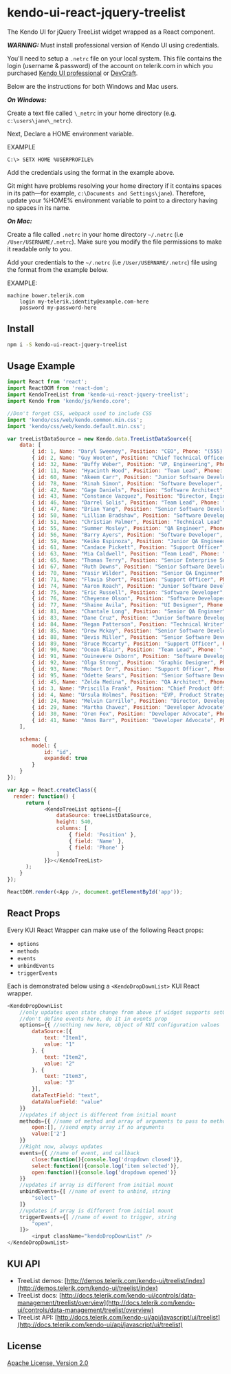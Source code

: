 # kendo-ui-react-jquery-treelist

The Kendo UI for jQuery TreeList widget wrapped as a React component.

***WARNING:*** Must install professional version of Kendo UI using credentials.

You'll need to setup a `.netrc` file on your local system. This file contains the login (username & password) of the account on telerik.com in which you purchased [Kendo UI professional](http://www.telerik.com/kendo-ui) or [DevCraft](http://www.telerik.com/devcraft).

Below are the instructions for both Windows and Mac users.

***On Windows:***

Create a text file called `\_netrc` in your home directory (e.g. `c:\users\jane\_netrc`).

Next, Declare a HOME environment variable.

EXAMPLE

```
C:\> SETX HOME %USERPROFILE%
```

Add the credentials using the format in the example above.

Git might have problems resolving your home directory if it contains spaces in its path—for example, `c:\Documents and Settings\jane`). Therefore, update your %HOME% environment variable to point to a directory having no spaces in its name.

***On Mac:***

Create a file called `.netrc` in your home directory `~/.netrc` (i.e `/User/USERNAME/.netrc`). Make sure you modify the file permissions to make it readable only to you.

Add your credentials to the `~/.netrc` (i.e `/User/USERNAME/.netrc`) file using the format from the example below.

EXAMPLE:

```
machine bower.telerik.com
    login my-telerik.identity@example.com-here
    password my-password-here
```

## Install

```bash
npm i -S kendo-ui-react-jquery-treelist
```

## Usage Example

```javascript
import React from 'react';
import ReactDOM from 'react-dom';
import KendoTreeList from 'kendo-ui-react-jquery-treelist';
import Kendo from 'kendo/js/kendo.core';

//Don't forget CSS, webpack used to include CSS
import 'kendo/css/web/kendo.common.min.css';
import 'kendo/css/web/kendo.default.min.css';

var treeListDataSource = new Kendo.data.TreeListDataSource({
	data: [
		{ id: 1, Name: "Daryl Sweeney", Position: "CEO", Phone: "(555) 924-9726", parentId: null },
		{ id: 2, Name: "Guy Wooten", Position: "Chief Technical Officer", Phone: "(438) 738-4935", parentId: 1 },
		{ id: 32, Name: "Buffy Weber", Position: "VP, Engineering", Phone: "(699) 838-6121", parentId: 2 },
		{ id: 11, Name: "Hyacinth Hood", Position: "Team Lead", Phone: "(889) 345-2438", parentId: 32 },
		{ id: 60, Name: "Akeem Carr", Position: "Junior Software Developer", Phone: "(738) 136-2814", parentId: 11 },
		{ id: 78, Name: "Rinah Simon", Position: "Software Developer", Phone: "(285) 912-5271", parentId: 11 },
		{ id: 42, Name: "Gage Daniels", Position: "Software Architect", Phone: "(107) 290-6260", parentId: 32 },
		{ id: 43, Name: "Constance Vazquez", Position: "Director, Engineering", Phone: "(800) 301-1978", parentId: 32 },
		{ id: 46, Name: "Darrel Solis", Position: "Team Lead", Phone: "(327) 977-0216", parentId: 43 },
		{ id: 47, Name: "Brian Yang", Position: "Senior Software Developer", Phone: "(565) 146-5435", parentId: 46 },
		{ id: 50, Name: "Lillian Bradshaw", Position: "Software Developer", Phone: "(323) 509-3479", parentId: 46 },
		{ id: 51, Name: "Christian Palmer", Position: "Technical Lead", Phone: "(490) 421-8718", parentId: 46 },
		{ id: 55, Name: "Summer Mosley", Position: "QA Engineer", Phone: "(784) 962-2301", parentId: 46 },
		{ id: 56, Name: "Barry Ayers", Position: "Software Developer", Phone: "(452) 373-9227", parentId: 46 },
		{ id: 59, Name: "Keiko Espinoza", Position: "Junior QA Engineer", Phone: "(226) 600-5305", parentId: 46 },
		{ id: 61, Name: "Candace Pickett", Position: "Support Officer", Phone: "(120) 117-7475", parentId: 46 },
		{ id: 63, Name: "Mia Caldwell", Position: "Team Lead", Phone: "(848) 636-6470", parentId: 43 },
		{ id: 65, Name: "Thomas Terry", Position: "Senior Enterprise Support Officer", Phone: "(764) 831-4248", parentId: 63 },
		{ id: 67, Name: "Ruth Downs", Position: "Senior Software Developer", Phone: "(138) 991-1440", parentId: 63 },
		{ id: 70, Name: "Yasir Wilder", Position: "Senior QA Enginner", Phone: "(759) 701-8665", parentId: 63 },
		{ id: 71, Name: "Flavia Short", Position: "Support Officer", Phone: "(370) 133-9238", parentId: 63 },
		{ id: 74, Name: "Aaron Roach", Position: "Junior Software Developer", Phone: "(958) 717-9230", parentId: 63 },
		{ id: 75, Name: "Eric Russell", Position: "Software Developer", Phone: "(516) 575-8505", parentId: 63 },
		{ id: 76, Name: "Cheyenne Olson", Position: "Software Developer", Phone: "(241) 645-0257", parentId: 63 },
		{ id: 77, Name: "Shaine Avila", Position: "UI Designer", Phone: "(844) 435-1360", parentId: 63 },
		{ id: 81, Name: "Chantale Long", Position: "Senior QA Enginner", Phone: "(252) 419-6891", parentId: 63 },
		{ id: 83, Name: "Dane Cruz", Position: "Junior Software Developer", Phone: "(946) 701-6165", parentId: 63 },
		{ id: 84, Name: "Regan Patterson", Position: "Technical Writer", Phone: "(265) 946-1765", parentId: 63 },
		{ id: 85, Name: "Drew Mckay", Position: "Senior Software Developer", Phone: "(327) 293-0162", parentId: 63 },
		{ id: 88, Name: "Bevis Miller", Position: "Senior Software Developer", Phone: "(525) 557-0169", parentId: 63 },
		{ id: 89, Name: "Bruce Mccarty", Position: "Support Officer", Phone: "(936) 777-8730", parentId: 63 },
		{ id: 90, Name: "Ocean Blair", Position: "Team Lead", Phone: "(343) 586-6614", parentId: 43 },
		{ id: 91, Name: "Guinevere Osborn", Position: "Software Developer", Phone: "(424) 741-0006", parentId: 90 },
		{ id: 92, Name: "Olga Strong", Position: "Graphic Designer", Phone: "(949) 417-1168", parentId: 90 },
		{ id: 93, Name: "Robert Orr", Position: "Support Officer", Phone: "(977) 341-3721", parentId: 90 },
		{ id: 95, Name: "Odette Sears", Position: "Senior Software Developer", Phone: "(264) 818-6576", parentId: 90 },
		{ id: 45, Name: "Zelda Medina", Position: "QA Architect", Phone: "(563) 359-6023", parentId: 32 },
		{ id: 3, Name: "Priscilla Frank", Position: "Chief Product Officer", Phone: "(217) 280-5300", parentId: 1 },
		{ id: 4, Name: "Ursula Holmes", Position: "EVP, Product Strategy", Phone: "(370) 983-8796", parentId: 3 },
		{ id: 24, Name: "Melvin Carrillo", Position: "Director, Developer Relations", Phone: "(344) 496-9555", parentId: 3 },
		{ id: 29, Name: "Martha Chavez", Position: "Developer Advocate", Phone: "(140) 772-7509", parentId: 24 },
		{ id: 30, Name: "Oren Fox", Position: "Developer Advocate", Phone: "(714) 284-2408", parentId: 24 },
		{ id: 41, Name: "Amos Barr", Position: "Developer Advocate", Phone: "(996) 587-8405", parentId: 24 }
	],

	schema: {
		model: {
			id: "id",
			expanded: true
		}
	}
});

var App = React.createClass({
  render: function() {
	  return (
		  	<KendoTreeList options={{
				dataSource: treeListDataSource,
				height: 540,
				columns: [
					{ field: 'Position' },
					{ field: 'Name' },
					{ field: 'Phone' }
				]
			}}></KendoTreeList>
	  );
	}
});

ReactDOM.render(<App />, document.getElementById('app'));
```

## React Props

Every KUI React Wrapper can make use of the following React props:

* `options`
* `methods`
* `events`
* `unbindEvents`
* `triggerEvents`

Each is demonstrated below using a `<KendoDropDownList>` KUI React wrapper.

```javascript
<KendoDropDownList
	//only updates upon state change from above if widget supports setOptions()
	//don't define events here, do it in events prop
	options={{ //nothing new here, object of KUI configuration values
		dataSource:[{
			text: "Item1",
			value: "1"
		}, {
			text: "Item2",
			value: "2"
		}, {
			text: "Item3",
			value: "3"
		}],
		dataTextField: "text",
		dataValueField: "value"
	}}
	//updates if object is different from initial mount
	methods={{ //name of method and array of arguments to pass to method
		open:[], //send empty array if no arguments
		value:['2']
	}}
	//Right now, always updates
	events={{ //name of event, and callback
		close:function(){console.log('dropdown closed')},
		select:function(){console.log('item selected')},
		open:function(){console.log('dropdown opened')}
	}}
	//updates if array is different from initial mount
	unbindEvents={[ //name of event to unbind, string
		"select"
	]}
	//updates if array is different from initial mount
	triggerEvents={[ //name of event to trigger, string
		"open",
	]}>
		<input className="kendoDropDownList" />
</KendoDropDownList>
```

## KUI API

* TreeList demos: [http://demos.telerik.com/kendo-ui/treelist/index](http://demos.telerik.com/kendo-ui/treelist/index)
* TreeList docs: [http://docs.telerik.com/kendo-ui/controls/data-management/treelist/overview](http://docs.telerik.com/kendo-ui/controls/data-management/treelist/overview)
* TreeList API: [http://docs.telerik.com/kendo-ui/api/javascript/ui/treelist](http://docs.telerik.com/kendo-ui/api/javascript/ui/treelist)

## License

[Apache License, Version 2.0](http://www.apache.org/licenses/LICENSE-2.0)
